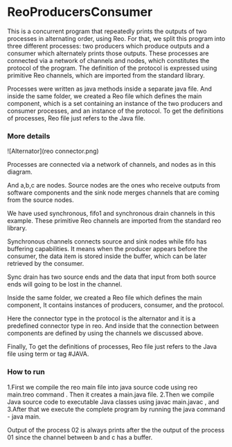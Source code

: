 # ReoProducersConsumer

This is a concurrent program that repeatedly prints the outputs of two processes in alternating order, using Reo. For that, we split this program into three different processes: two producers which produce outputs and a consumer which alternately prints those outputs. These processes are connected via a network of channels and nodes, which constitutes the protocol of the program. The definition of the protocol is expressed using primitive Reo channels, which are imported from the standard library.

Processes were written as java methods inside a separate java file. And inside the same folder, we created a Reo file which defines the main component, which is a set containing an instance of the two producers and consumer processes, and an instance of the protocol. To get the definitions of processes, Reo file just refers to the Java file.

### More details

![Alternator](reo connector.png)

Processes are connected via a network of channels, and nodes as in this diagram. 

And a,b,c are nodes. Source nodes are the ones who receive outputs from software components and the sink node merges channels that are coming from the source nodes.

We have used synchronous, fifo1 and synchronous drain channels in this example. These primitive Reo channels are imported from the standard reo library. 

Synchronous channels connects source and sink nodes while fifo has buffering capabilities. It means when the producer appears before the  consumer, the data item is stored inside the buffer, which can be later retrieved by the consumer.

Sync drain has two source ends and the data that input from both source ends will going to be lost in the channel.

Inside the same folder, we created a Reo file which defines the main component, It contains instances of producers, consumer, and the protocol.

Here the connector type in the protocol is the alternator and it is a predefined connector type in reo. And inside that the connection between 
components are defined by using the channels we discussed above.

Finally, To get the definitions of processes, Reo file just refers to the Java file using term or tag  #JAVA.

### How to run

1.First we compile the reo main file into java source code using reo main.treo command . Then it creates a main.java file. 
2.Then we compile Java source code to executable Java classes using javac main.javac , and
3.After that we execute the complete program by running the java command - java main.

Output of the process 02 is always prints after the the output of the process 01 since the channel between b and c has a buffer.
